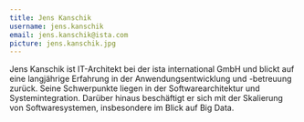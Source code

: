 ```yaml
---
title: Jens Kanschik
username: jens.kanschik
email: jens.kanschik@ista.com
picture: jens.kanschik.jpg
---
```


Jens Kanschik ist IT-Architekt bei der ista international GmbH und blickt auf eine langjährige Erfahrung in der Anwendungsentwicklung und -betreuung zurück. Seine Schwerpunkte liegen in der Softwarearchitektur und Systemintegration. Darüber hinaus beschäftigt er sich mit der Skalierung von Softwaresystemen, insbesondere im Blick auf Big Data.
